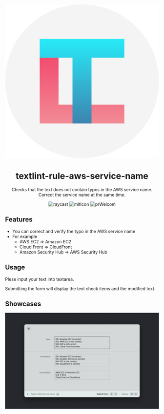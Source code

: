 ![textlint-image](assets/command-icon.png)

<div style="text-align: center;">

# textlint-rule-aws-service-name

Checks that the text does not contain typos in the AWS service name.
Correct the service name at the same time.

![raycast](https://img.shields.io/badge/Raycast-store-red.svg) ![mitIcon](https://img.shields.io/badge/license-MIT-blue.svg) ![prWelcom](https://img.shields.io/badge/PRs-welcome-brightgreen.svg)

</div>

## Features

- You can correct and verify the typo in the AWS service name
- For example
    - AWS EC2 => Amazon EC2
    - Cloud Front => CloudFront
    - Amazon Security Hub => AWS Security Hub

## Usage

Plese input your text into textarea.

Submitting the form will display the text check items and the modified text.

## Showcases

![image](metadata/textlint-aws-service-name-1.png)